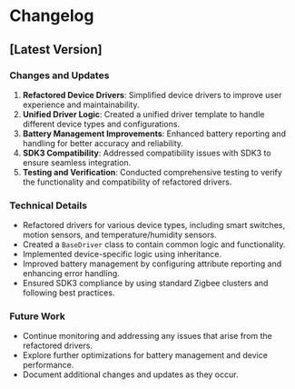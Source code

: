 # Changelog

## [Latest Version]

### Changes and Updates

1. **Refactored Device Drivers**: Simplified device drivers to improve user experience and maintainability.
2. **Unified Driver Logic**: Created a unified driver template to handle different device types and configurations.
3. **Battery Management Improvements**: Enhanced battery reporting and handling for better accuracy and reliability.
4. **SDK3 Compatibility**: Addressed compatibility issues with SDK3 to ensure seamless integration.
5. **Testing and Verification**: Conducted comprehensive testing to verify the functionality and compatibility of refactored drivers.

### Technical Details

* Refactored drivers for various device types, including smart switches, motion sensors, and temperature/humidity sensors.
* Created a `BaseDriver` class to contain common logic and functionality.
* Implemented device-specific logic using inheritance.
* Improved battery management by configuring attribute reporting and enhancing error handling.
* Ensured SDK3 compliance by using standard Zigbee clusters and following best practices.

### Future Work

* Continue monitoring and addressing any issues that arise from the refactored drivers.
* Explore further optimizations for battery management and device performance.
* Document additional changes and updates as they occur.